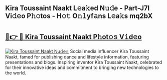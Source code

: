 ## Kira Toussaint Naakt L𝚎a𝚔ed N𝚞𝚍e - Part-J7l Vi𝚍𝚎o P𝚑𝚘tos - H𝚘𝚝 O𝚗𝚕yf𝚊ns L𝚎a𝚔s mq2bX

# <h2><a href="http://kf9nf4g.oniu.top/?m=Kira+Toussaint+Naakt">🔗👉 🔴 Kira Toussaint Naakt P𝚑ot𝚘𝚜 V𝚒d𝚎o</a></h2>

[![Kira Toussaint Naakt Nu𝚍e𝚜](https://i.imgur.com/0qMVB7G.gif)](http://kf9nf4g.oniu.top/?m=Kira+Toussaint+Naakt)
Social media influencer Kira Toussaint Naakt, famed for publishing dance and lifestyle information, featuring presentations and blogs. Inspiring inventor Kira Toussaint Naakt, celebrated for their innovative ideas and commitment to bringing new technologies to the world.  
